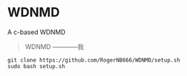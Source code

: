 # WDNMD
A c-based WDNMD
> WDNMD ————我
```  
git clone https://github.com/RogerNB666/WDNMD/setup.sh
sudo bash setup.sh
```
